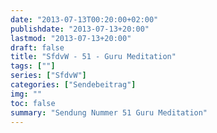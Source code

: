 ```yaml
---
date: "2013-07-13T00:20:00+02:00"
publishdate: "2013-07-13+20:00"
lastmod: "2013-07-13+20:00"
draft: false
title: "SfdvW - 51 - Guru Meditation"
tags: [""]
series: ["SfdvW"]
categories: ["Sendebeitrag"]
img: ""
toc: false
summary: "Sendung Nummer 51 Guru Meditation"
---
```


<div id="example"></div>
<script src="https://cdn.podlove.org/web-player/embed.js"></script>

<script>
  podlovePlayer('#example', '/blog/sfdvw51.json');
</script>
